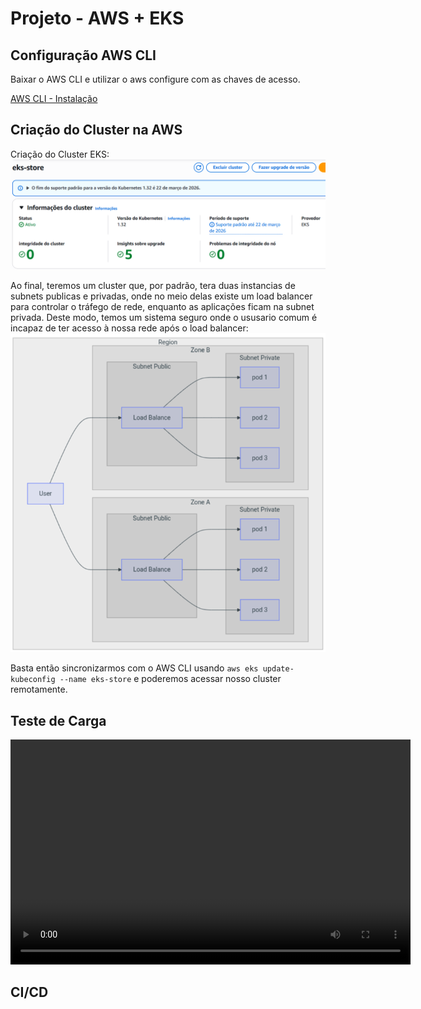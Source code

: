# Projeto - AWS + EKS

## Configuração AWS CLI

Baixar o AWS CLI e utilizar o aws configure com as chaves de acesso.

[AWS CLI - Instalação](https://docs.aws.amazon.com/cli/latest/userguide/getting-started-install.html)

## Criação do Cluster na AWS

Criação do Cluster EKS:
![Cluster Funcionando](../img/cluster_running.png)

Ao final, teremos um cluster que, por padrão, tera duas instancias de subnets publicas e privadas, onde no meio delas existe um load balancer para controlar o tráfego de rede, enquanto as aplicações ficam na subnet privada. Deste modo, temos um sistema seguro onde o ususario comum é incapaz de ter acesso à nossa rede após o load balancer:  
![Arquitetura do Load Balancer](../img/architecture.png)

Basta então sincronizarmos com o AWS CLI usando `aws eks update-kubeconfig --name eks-store` e poderemos acessar nosso cluster remotamente.  

## Teste de Carga

<video width="640" height="360" controls>
  <source src="/video/teste_carga.mp4" type="video/mp4">
  Seu navegador não suporta o elemento de vídeo.
</video>

## CI/CD

